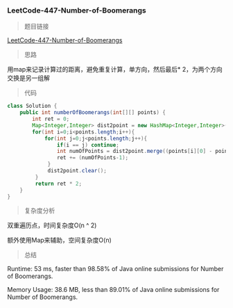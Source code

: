 ### LeetCode-447-Number-of-Boomerangs

> 题目链接

[LeetCode-447-Number-of-Boomerangs](https://leetcode.com/problems/number-of-boomerangs/)

> 思路

用map来记录计算过的距离，避免重复计算，单方向，然后最后* 2，为两个方向交换是另一组解

> 代码

```java
class Solution {
    public int numberOfBoomerangs(int[][] points) {
        int ret = 0;
        Map<Integer,Integer> dist2point = new HashMap<Integer,Integer>();
        for(int i=0;i<points.length;i++){
            for(int j=0;j<points.length;j++){
                if(i == j) continue;
                int numOfPoints = dist2point.merge((points[i][0] - points[j][0]) * (points[i][0] - points[j][0]) + (points[i][1] - points[j][1]) * (points[i][1] - points[j][1]), 1, Integer::sum);
                ret += (numOfPoints-1);                                                     
             }
             dist2point.clear();
         }
         return ret * 2;
    }
}
```

> 复杂度分析

双重遍历点，时间复杂度O(n ^ 2)

额外使用Map来辅助，空间复杂度O(n)

> 总结

Runtime: 53 ms, faster than 98.58% of Java online submissions for Number of Boomerangs.

Memory Usage: 38.6 MB, less than 89.01% of Java online submissions for Number of Boomerangs.
